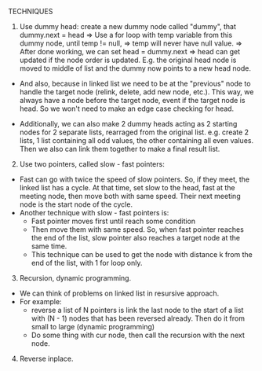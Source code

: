 TECHNIQUES

1. Use dummy head: create a new dummy node called "dummy", that dummy.next = head
=> Use a for loop with temp variable from this dummy node, until temp != null, => temp will never have null value.
=> After done working, we can set head = dummy.next => head can get updated if the node order is updated. E.g. the original head node is moved to middle of list and the dummy now points to a new head node.
- And also, because in linked list we need to be at the "previous" node to handle the target node (relink, delete, add new node, etc.). This way, we always have a node before the target node,
event if the target node is head. So we won't need to make an edge case checking for head.

- Additionally, we can also make 2 dummy heads acting as 2 starting nodes for 2 separate lists, rearraged from the original list. e.g. create 2 lists, 1 list containing all odd values,
the other containing all even values. Then we also can link them together to make a final result list.

2. Use two pointers, called slow - fast pointers:
- Fast can go with twice the speed of slow pointers. So, if they meet, the linked list has a cycle. At that time, set slow to the head, fast at the meeting node, then move both with same speed.
Their next meeting node is the start node of the cycle.
- Another technique with slow - fast pointers is:
  - Fast pointer moves first until reach some condition
  - Then move them with same speed. So, when fast pointer reaches the end of the list, slow pointer also reaches a target node at the same time.
  - This technique can be used to get the node with distance k from the end of the list, with 1 for loop only.

3. Recursion, dynamic programming.
- We can think of problems on linked list in resursive approach.
- For example:
  - reverse a list of N pointers is link the last node to the start of a list with (N - 1) nodes that has been reversed already. Then do it from small to large (dynamic programming)
  - Do some thing with cur node, then call the recursion with the next node.

4. Reverse inplace.
